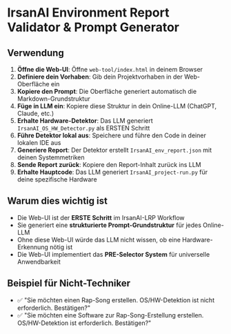# IrsanAI Environment Report Validator & Prompt Generator

## Verwendung
1. **Öffne die Web-UI**: Öffne `web-tool/index.html` in deinem Browser
2. **Definiere dein Vorhaben**: Gib dein Projektvorhaben in der Web-Oberfläche ein
3. **Kopiere den Prompt**: Die Oberfläche generiert automatisch die Markdown-Grundstruktur
4. **Füge in LLM ein**: Kopiere diese Struktur in dein Online-LLM (ChatGPT, Claude, etc.)
5. **Erhalte Hardware-Detektor**: Das LLM generiert `IrsanAI_OS_HW_Detector.py` als ERSTEN Schritt
6. **Führe Detektor lokal aus**: Speichere und führe den Code in deiner lokalen IDE aus
7. **Generiere Report**: Der Detektor erstellt `IrsanAI_env_report.json` mit deinen Systemmetriken
8. **Sende Report zurück**: Kopiere den Report-Inhalt zurück ins LLM
9. **Erhalte Hauptcode**: Das LLM generiert `IrsanAI_project-run.py` für deine spezifische Hardware

## Warum dies wichtig ist
- Die Web-UI ist der **ERSTE Schritt** im IrsanAI-LRP Workflow
- Sie generiert eine **strukturierte Prompt-Grundstruktur** für jedes Online-LLM
- Ohne diese Web-UI würde das LLM nicht wissen, ob eine Hardware-Erkennung nötig ist
- Die Web-UI implementiert das **PRE-Selector System** für universelle Anwendbarkeit

## Beispiel für Nicht-Techniker
- ✅ "Sie möchten einen Rap-Song erstellen. OS/HW-Detektion ist nicht erforderlich. Bestätigen?"
- ✅ "Sie möchten eine Software zur Rap-Song-Erstellung erstellen. OS/HW-Detektion ist erforderlich. Bestätigen?"